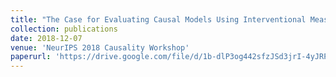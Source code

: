 ```yaml
---
title: "The Case for Evaluating Causal Models Using Interventional Measures and Empirical Data"
collection: publications
date: 2018-12-07
venue: 'NeurIPS 2018 Causality Workshop'
paperurl: 'https://drive.google.com/file/d/1b-dlP3og442sfzJSd3jrI-4yJRPiIbr1/view'
---
```


